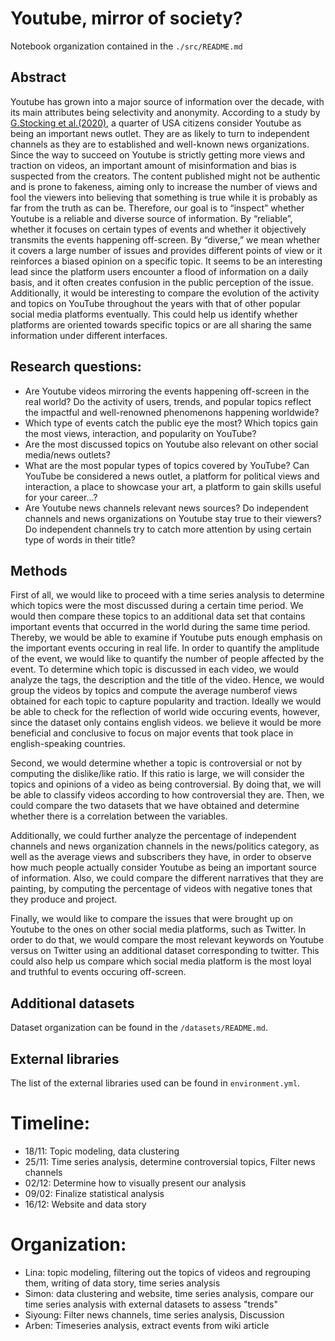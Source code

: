 # Youtube, mirror of society?

Notebook organization contained in the ```./src/README.md```

## Abstract


Youtube has grown into a major source of information over the decade, with its main attributes being selectivity and anonymity. According to a study by [G.Stocking et al.(2020)](https://www.pewresearch.org/journalism/2020/09/28/many-americans-get-news-on-youtube-where-news-organizations-and-independent-producers-thrive-side-by-side/), a quarter of USA citizens consider Youtube as being an important news outlet. They are as likely to turn to independent channels as they are to established and well-known news organizations. Since the way to succeed on Youtube is strictly getting more views and traction on videos, an important amount of misinformation and bias is suspected from the creators. The content published might not be authentic and is prone to fakeness, aiming only to increase the number of views and fool the viewers into believing that something is true while it is probably as far from the truth as can be. 
Therefore, our goal is to “inspect” whether Youtube is a reliable and diverse source of information. By “reliable”, whether it focuses on certain types of events and whether it objectively transmits the events happening off-screen. By “diverse,” we mean whether it covers a large number of issues and provides different points of view or it reinforces a biased opinion on a specific topic. It seems to be an interesting lead since the platform users encounter a flood of information on a daily basis, and it often creates confusion in the public perception of the issue.  Additionally, it would be interesting to compare the evolution of the activity and topics on YouTube throughout the years with that of other popular social media platforms eventually. This could help us identify whether platforms are oriented towards specific topics or are all sharing the same information under different interfaces.


## Research questions: 

- Are Youtube videos mirroring the events happening off-screen in the real world? Do the activity of users, trends, and popular topics reflect the impactful and well-renowned phenomenons happening worldwide?
- Which type of events catch the public eye the most? Which topics gain the most views, interaction, and popularity on YouTube?
- Are the most discussed topics on Youtube also relevant on other social media/news outlets?
- What are the most popular types of topics covered by YouTube? Can YouTube be considered a news outlet, a platform for political views and interaction, a place to showcase your art, a platform to gain skills useful for your career...?
- Are Youtube news channels relevant news sources? Do independent channels and news organizations on Youtube stay true to their viewers? Do independent channels try to catch more attention by using certain type of words in their title? 


## Methods
First of all, we would like to proceed with a time series analysis to determine which topics were the most discussed during a certain time period. We would then compare these topics to an additional data set that contains important events that occurred in the world during the same time period. Thereby, we would be able to examine if Youtube puts enough emphasis on the important events occuring in real life. In order to quantify the amplitude of the event, we would like to quantify the number of people affected by the event. To determine which topic is discussed in each video, we would analyze the tags, the description and the title of the video. Hence, we would group the videos by topics and compute the average numberof views obtained for each topic to capture popularity and traction. Ideally we would be able to check for the reflection of world wide occuring events, however, since the dataset only contains english videos. we believe it would be more beneficial and conclusive to focus on major events that took place in english-speaking countries.

Second, we would determine whether a topic is controversial or not by computing the dislike/like ratio. If this ratio is large, we will consider the topics and opinions of a video as being controversial. By doing that, we will be able to classify videos according to how controversial they are. Then, we could compare the two datasets that we have obtained and determine whether there is a correlation between the variables.

Additionally, we could further analyze the percentage of independent channels and news organization channels in the news/politics category, as well as the average views and subscribers they have, in order to observe how much people actually consider Youtube as being an important source of information. Also, we could compare the different narratives that they are painting, by computing the percentage of videos with negative tones that they produce and project.

Finally, we would like to compare the issues that were brought up on Youtube to the ones on other social media platforms, such as Twitter. In order to do that, we would compare the most relevant keywords on Youtube versus on Twitter using an additional dataset corresponding to twitter. This could also help us compare which social media platform is the most loyal and truthful to events occuring off-screen.

## Additional datasets

Dataset organization can be found in the ```/datasets/README.md```.

## External libraries

The list of the external libraries used can be found in ```environment.yml```.

# Timeline:
- 18/11: Topic modeling, data clustering
- 25/11: Time series analysis, determine controversial topics, Filter news channels
- 02/12: Determine how to visually present our analysis
- 09/02: Finalize statistical analysis
- 16/12: Website and data story

# Organization:
- Lina: topic modeling, filtering out the topics of videos and regrouping them, writing of data story, time series analysis
- Simon: data clustering and website, time series analysis, compare our time series analysis with external datasets to assess "trends"
- Siyoung: Filter news channels, time series analysis, Discussion
- Arben: Timeseries analysis, extract events from wiki article




